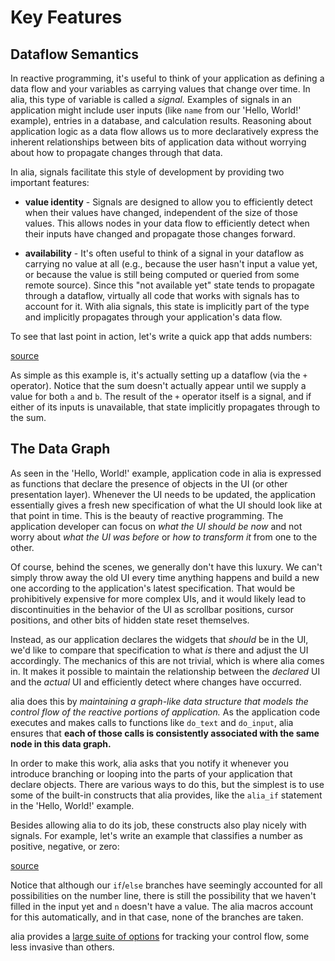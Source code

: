 Key Features
============

<script>
    init_alia_demos(['addition-ui', 'numerical-analysis']);
</script>

Dataflow Semantics
------------------

In reactive programming, it's useful to think of your application as defining a
data flow and your variables as carrying values that change over time. In alia,
this type of variable is called a *signal.* Examples of signals in an
application might include user inputs (like `name` from our 'Hello, World!'
example), entries in a database, and calculation results. Reasoning about
application logic as a data flow allows us to more declaratively express the
inherent relationships between bits of application data without worrying about
how to propagate changes through that data.

In alia, signals facilitate this style of development by providing two important
features:

- **value identity** - Signals are designed to allow you to efficiently detect
  when their values have changed, independent of the size of those values. This
  allows nodes in your data flow to efficiently detect when their inputs have
  changed and propagate those changes forward.

- **availability** - It's often useful to think of a signal in your dataflow as
  carrying no value at all (e.g., because the user hasn't input a value yet, or
  because the value is still being computed or queried from some remote source).
  Since this "not available yet" state tends to propagate through a dataflow,
  virtually all code that works with signals has to account for it. With alia
  signals, this state is implicitly part of the type and implicitly propagates
  through your application's data flow.

To see that last point in action, let's write a quick app that adds numbers:

[source](numerical.cpp ':include :fragment=addition-ui')

<div class="demo-panel">
<div id="addition-ui"></div>
</div>

As simple as this example is, it's actually setting up a dataflow (via the `+`
operator). Notice that the sum doesn't actually appear until we supply a value
for both `a` and `b`. The result of the `+` operator itself is a signal, and if
either of its inputs is unavailable, that state implicitly propagates through to
the sum.

The Data Graph
--------------

As seen in the 'Hello, World!' example, application code in alia is expressed as
functions that declare the presence of objects in the UI (or other presentation
layer). Whenever the UI needs to be updated, the application essentially gives a
fresh new specification of what the UI should look like at that point in time.
This is the beauty of reactive programming. The application developer can focus
on *what the UI should be now* and not worry about *what the UI was before* or
*how to transform it* from one to the other.

Of course, behind the scenes, we generally don't have this luxury. We can't
simply throw away the old UI every time anything happens and build a new one
according to the application's latest specification. That would be prohibitively
expensive for more complex UIs, and it would likely lead to discontinuities in
the behavior of the UI as scrollbar positions, cursor positions, and other bits
of hidden state reset themselves.

Instead, as our application declares the widgets that *should* be in the UI,
we'd like to compare that specification to what *is* there and adjust the UI
accordingly. The mechanics of this are not trivial, which is where alia comes
in. It makes it possible to maintain the relationship between the *declared* UI
and the *actual* UI and efficiently detect where changes have occurred.

alia does this by *maintaining a graph-like data structure that models the
control flow of the reactive portions of application.* As the application code
executes and makes calls to functions like `do_text` and `do_input`, alia
ensures that **each of those calls is consistently associated with the same node
in this data graph.**

In order to make this work, alia asks that you notify it whenever you introduce
branching or looping into the parts of your application that declare objects.
There are various ways to do this, but the simplest is to use some of the
built-in constructs that alia provides, like the `alia_if` statement in the
'Hello, World!' example.

Besides allowing alia to do its job, these constructs also play nicely with
signals. For example, let's write an example that classifies a number as
positive, negative, or zero:

[source](numerical.cpp ':include :fragment=analysis')

<div class="demo-panel">
<div id="numerical-analysis"></div>
</div>

Notice that although our `if`/`else` branches have seemingly accounted for all
possibilities on the number line, there is still the possibility that we haven't
filled in the input yet and `n` doesn't have a value. The alia macros account
for this automatically, and in that case, none of the branches are taken.

alia provides a [large suite of options](tracking-mechanisms.md) for tracking
your control flow, some less invasive than others.
